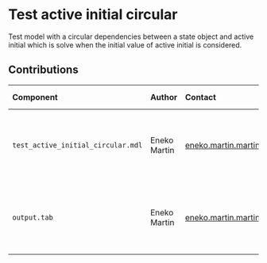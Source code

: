 Test active initial circular
============================

Test model with a circular dependencies between a state object and active initial which is solve when the initial value of active initial is considered.

Contributions
-------------

| Component                           | Author          | Contact                         | Date    | Software Version                                      |
|:----------------------------------- |:--------------- |:------------------------------- |:-------- |:---------------------------------------------------- |
| `test_active_initial_circular.mdl`  | Eneko Martin    | eneko.martin.martinez@gmail.com | 12/16/21 | Vensim DSS for Windows 7.3.4 double precision (x32)  |
| `output.tab `                       | Eneko Martin    | eneko.martin.martinez@gmail.com | 12/16/21 | Vensim DSS for Windows 7.3.4 double precision (x32)  |

